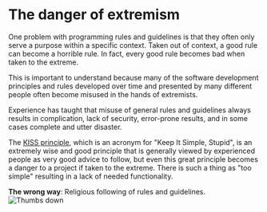 # The danger of extremism #

One problem with programming rules and guidelines is that they often only serve a purpose within a specific context. Taken out of context, a good rule can become a horrible rule. In fact, every good rule becomes bad when taken to the extreme.

This is important to understand because many of the software development principles and rules developed over time and presented by many different people often become misused in the hands of extremists.

Experience has taught that misuse of general rules and guidelines always results in complication, lack of security, error-prone results, and in some cases complete and utter disaster.

The [KISS principle](https://en.wikipedia.org/wiki/KISS_principle), which is an acronym for "Keep It Simple, Stupid", is an extremely wise and good principle that is generally viewed by experienced people as very good advice to follow, but even this great principle becomes a danger to a project if taken to the extreme. There is such a thing as "too simple" resulting in a lack of needed functionality.

**The wrong way**: Religious following of rules and guidelines. ![Thumbs down](img/thumbs-down.png)
